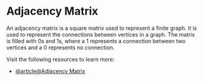 # Adjacency Matrix

An adjacency matrix is a square matrix used to represent a finite graph. It is used to represent the connections between vertices in a graph. The matrix is filled with 0s and 1s, where a 1 represents a connection between two vertices and a 0 represents no connection.

Visit the following resources to learn more:

- [@article@Adjacency Matrix](https://en.wikipedia.org/wiki/Adjacency_matrix)